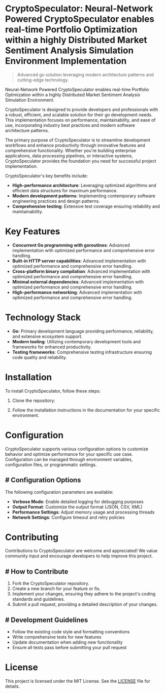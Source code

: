 <!-- fallback_CryptoSpeculator_20251027001259_51228 -->

# CryptoSpeculator: Neural-Network Powered CryptoSpeculator enables real-time Portfolio Optimization within a highly Distributed Market Sentiment Analysis Simulation Environment Implementation
> Advanced go solution leveraging modern architecture patterns and cutting-edge technology.

Neural-Network Powered CryptoSpeculator enables real-time Portfolio Optimization within a highly Distributed Market Sentiment Analysis Simulation Environment.

CryptoSpeculator is designed to provide developers and professionals with a robust, efficient, and scalable solution for their go development needs. This implementation focuses on performance, maintainability, and ease of use, incorporating industry best practices and modern software architecture patterns.

The primary purpose of CryptoSpeculator is to streamline development workflows and enhance productivity through innovative features and comprehensive functionality. Whether you're building enterprise applications, data processing pipelines, or interactive systems, CryptoSpeculator provides the foundation you need for successful project implementation.

CryptoSpeculator's key benefits include:

* **High-performance architecture**: Leveraging optimized algorithms and efficient data structures for maximum performance.
* **Modern development patterns**: Implementing contemporary software engineering practices and design patterns.
* **Comprehensive testing**: Extensive test coverage ensuring reliability and maintainability.

# Key Features

* **Concurrent Go programming with goroutines**: Advanced implementation with optimized performance and comprehensive error handling.
* **Built-in HTTP server capabilities**: Advanced implementation with optimized performance and comprehensive error handling.
* **Cross-platform binary compilation**: Advanced implementation with optimized performance and comprehensive error handling.
* **Minimal external dependencies**: Advanced implementation with optimized performance and comprehensive error handling.
* **High-performance networking**: Advanced implementation with optimized performance and comprehensive error handling.

# Technology Stack

* **Go**: Primary development language providing performance, reliability, and extensive ecosystem support.
* **Modern tooling**: Utilizing contemporary development tools and frameworks for enhanced productivity.
* **Testing frameworks**: Comprehensive testing infrastructure ensuring code quality and reliability.

# Installation

To install CryptoSpeculator, follow these steps:

1. Clone the repository:


2. Follow the installation instructions in the documentation for your specific environment.

# Configuration

CryptoSpeculator supports various configuration options to customize behavior and optimize performance for your specific use case. Configuration can be managed through environment variables, configuration files, or programmatic settings.

## # Configuration Options

The following configuration parameters are available:

* **Verbose Mode**: Enable detailed logging for debugging purposes
* **Output Format**: Customize the output format (JSON, CSV, XML)
* **Performance Settings**: Adjust memory usage and processing threads
* **Network Settings**: Configure timeout and retry policies

# Contributing

Contributions to CryptoSpeculator are welcome and appreciated! We value community input and encourage developers to help improve this project.

## # How to Contribute

1. Fork the CryptoSpeculator repository.
2. Create a new branch for your feature or fix.
3. Implement your changes, ensuring they adhere to the project's coding standards and guidelines.
4. Submit a pull request, providing a detailed description of your changes.

## # Development Guidelines

* Follow the existing code style and formatting conventions
* Write comprehensive tests for new features
* Update documentation when adding new functionality
* Ensure all tests pass before submitting your pull request

# License

This project is licensed under the MIT License. See the [LICENSE](https://github.com/weitereigh/CryptoSpeculator/blob/main/LICENSE) file for details.
